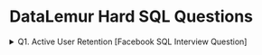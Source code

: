 # DataLemur Hard SQL Questions
<details>
  <summary>Q1. Active User Retention [Facebook SQL Interview Question]</summary>
  <br />Assume you're given a table containing information on Facebook user actions. Write a query to obtain number of monthly active users (MAUs) in July 2022, including the month in numerical format "1, 2, 3".
<br />
  
**Hint:**
  - An active user is defined as a user who has performed actions such as 'sign-in', 'like', or 'comment' in both the current month and the previous month.
  <br />
  
`user_actions` **Table:**
| Column Name |	Type |
| :--- | :--- |
|user_id|integer|
|event_id|integer|
|event_type|string ("sign-in, "like", "comment")|
|event_date|datetime|

Question Source: [Active User Retention - Facebook SQL Interview Question](https://datalemur.com/questions/user-retention) <br />
Solution: [Active User Retention](https://github.com/Mahaboob-Khan/SQL/blob/main/DataLemur/Hard/Active%20User%20Retention.sql)
</details>

